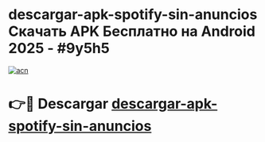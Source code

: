 # descargar-apk-spotify-sin-anuncios Скачать APK Бесплатно на Android 2025 - #9y5h5

[![acn](https://github.com/user-attachments/assets/0f9c940e-d8b0-45ae-aac7-cd30a18b3e1c)](https://apps.freeplayer.one?title=descargar-apk-spotify-sin-anuncios&ref=9RF)

# 👉🔴 Descargar [descargar-apk-spotify-sin-anuncios](https://apps.freeplayer.one?title=descargar-apk-spotify-sin-anuncios&ref=9RF)